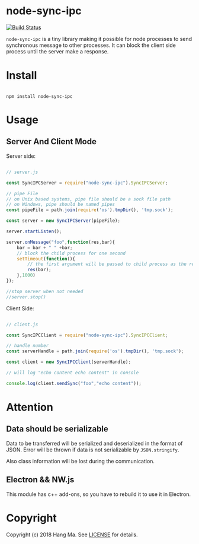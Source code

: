 # node-sync-ipc

[![Build Status](https://travis-ci.org/MMhunter/node-sync-ipc.svg?branch=master)](https://travis-ci.org/MMhunter/node-sync-ipc)

`node-sync-ipc` is a tiny library making it possible for node processes to send synchronous message to other processes. It can block the client side process until the server make a response.

# Install

````shell

npm install node-sync-ipc

````

# Usage
## Server And Client Mode

Server side:

````javascript

// server.js

const SyncIPCServer = require("node-sync-ipc").SyncIPCServer;

// pipe File
// on Unix based systems, pipe file should be a sock file path
// on Windows, pipe should be named pipes
const pipeFile = path.join(require('os').tmpDir(), 'tmp.sock');

const server = new SyncIPCServer(pipeFile);

server.startListen();

server.onMessage("foo",function(res,bar){
    bar = bar + " " +bar;
    // block the child process for one second
    setTimeout(function(){
        // the first argument will be passed to child process as the result
        res(bar);
    },1000)
});

//stop server when not needed
//server.stop()

````

Client Side:

````javascript

// client.js

const SyncIPCClient = require("node-sync-ipc").SyncIPCClient;

// handle number
const serverHandle = path.join(require('os').tmpDir(), 'tmp.sock');

const client = new SyncIPCClient(serverHandle);

// will log "echo content echo content" in console

console.log(client.sendSync("foo","echo content"));

````



# Attention

## Data should be serializable

Data to be transferred will be serialized and deserialized in the format of JSON. Error will be thrown if data is not serializable by `JSON.stringify`.

Also class information will be lost during the communication.

## Electron && NW.js

This module has c++ add-ons, so you have to rebuild it to use it in Electron.

# Copyright

Copyright (c) 2018 Hang Ma. See [LICENSE](https://github.com/mmhunter/node-sync-ipc/blob/master/LICENSE) for details.


